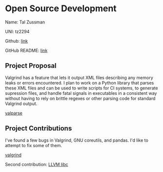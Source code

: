 # Open Source Development

Name: Tal Zussman

UNI: tz2294

Github: [link](https://github.com/tzussman)

GitHub README: [link](https://github.com/tzussman/tzussman/blob/main/README.md)

## Project Proposal

Valgrind has a feature that lets it output XML files describing any memory leaks
or errors encountered. I plan to work on a Python library that parses these XML files
and can be used to write scripts for CI systems, to generate supression files, and
handle fatal signals in executables in a consistent way without having to rely on
brittle regexes or other parsing code for standard Valgrind output.

[valparse](../projects/python/valparse.md)

## Project Contributions

I've found a few bugs in Valgrind, GNU coreutils, and pandas. I'd like to attempt
to fix some of them.

[valgrind](../projects/c/valgrind.md)

Second contribution: [LLVM libc](https://reviews.llvm.org/D149102)
